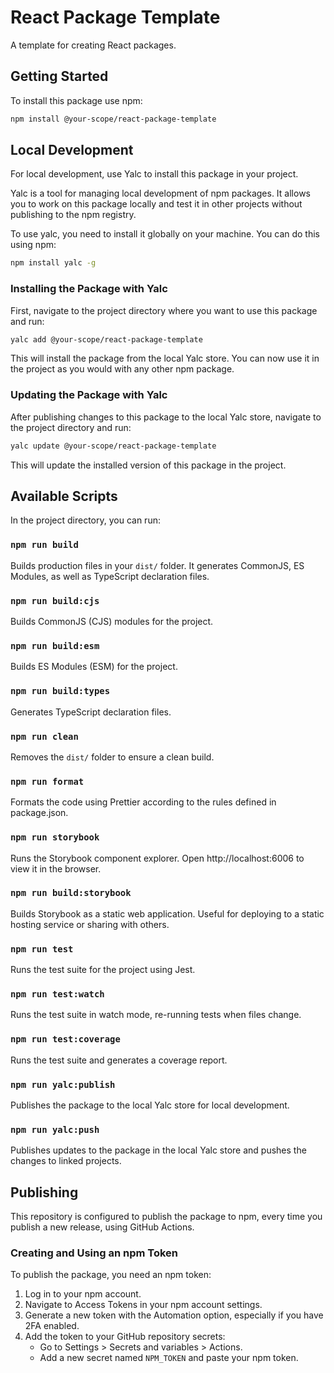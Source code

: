 # React Package Template

A template for creating React packages.

## Getting Started

To install this package use npm:

```bash
npm install @your-scope/react-package-template
```

## Local Development

For local development, use Yalc to install this package in your project.

Yalc is a tool for managing local development of npm packages. It allows you to work on this package locally and test it in other projects without publishing to the npm registry.

To use yalc, you need to install it globally on your machine. You can do this using npm:

```bash
npm install yalc -g
```

### Installing the Package with Yalc

First, navigate to the project directory where you want to use this package and run:

```bash
yalc add @your-scope/react-package-template
```

This will install the package from the local Yalc store. You can now use it in the project as you would with any other npm package.

### Updating the Package with Yalc

After publishing changes to this package to the local Yalc store, navigate to the project directory and run:

```bash
yalc update @your-scope/react-package-template
```

This will update the installed version of this package in the project.

## Available Scripts

In the project directory, you can run:

### `npm run build`

Builds production files in your `dist/` folder. It generates CommonJS, ES Modules, as well as TypeScript declaration files.

### `npm run build:cjs`

Builds CommonJS (CJS) modules for the project.

### `npm run build:esm`

Builds ES Modules (ESM) for the project.

### `npm run build:types`

Generates TypeScript declaration files.

### `npm run clean`

Removes the `dist/` folder to ensure a clean build.

### `npm run format`

Formats the code using Prettier according to the rules defined in package.json.

### `npm run storybook`

Runs the Storybook component explorer. Open http://localhost:6006 to view it in the browser.

### `npm run build:storybook`

Builds Storybook as a static web application. Useful for deploying to a static hosting service or sharing with others.

### `npm run test`

Runs the test suite for the project using Jest.

### `npm run test:watch`

Runs the test suite in watch mode, re-running tests when files change.

### `npm run test:coverage`

Runs the test suite and generates a coverage report.

### `npm run yalc:publish`

Publishes the package to the local Yalc store for local development.

### `npm run yalc:push`

Publishes updates to the package in the local Yalc store and pushes the changes to linked projects.

## Publishing

This repository is configured to publish the package to npm, every time you publish a new release, using GitHub Actions.

### Creating and Using an npm Token

To publish the package, you need an npm token:

1. Log in to your npm account.
2. Navigate to Access Tokens in your npm account settings.
3. Generate a new token with the Automation option, especially if you have 2FA enabled.
4. Add the token to your GitHub repository secrets:
    - Go to Settings > Secrets and variables > Actions.
    - Add a new secret named `NPM_TOKEN` and paste your npm token.
